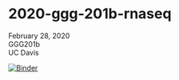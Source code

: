 # 2020-ggg-201b-rnaseq

February 28, 2020  
GGG201b  
UC Davis

[![Binder](https://binder.pangeo.io/badge_logo.svg)](https://binder.pangeo.io/v2/gh/ngs-docs/2020-ggg-201b-rnaseq/master)

